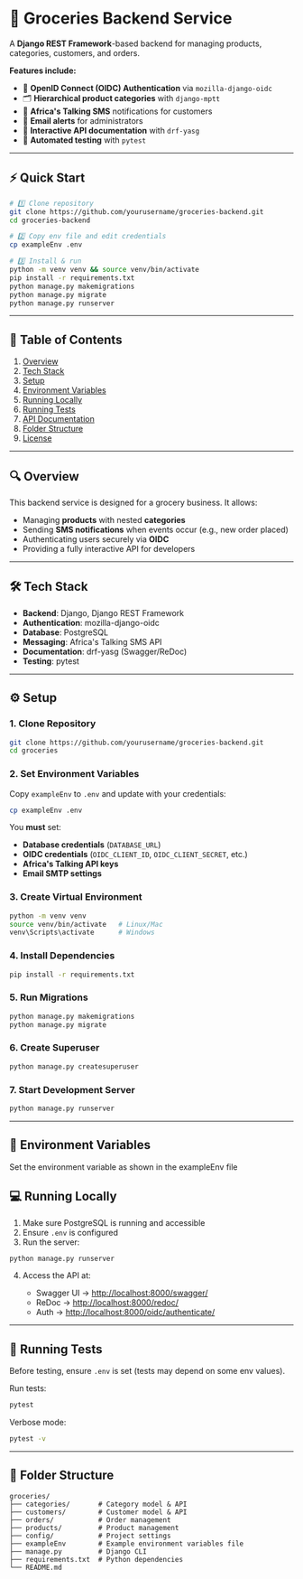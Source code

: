 # 🛒 Groceries Backend Service

A **Django REST Framework**-based backend for managing products, categories, customers, and orders.  

**Features include:**
- 🔐 **OpenID Connect (OIDC) Authentication** via `mozilla-django-oidc`
- 🗂 **Hierarchical product categories** with `django-mptt`
- 📩 **Africa's Talking SMS** notifications for customers
- 📧 **Email alerts** for administrators
- 📜 **Interactive API documentation** with `drf-yasg`
- 🧪 **Automated testing** with `pytest`

---

## ⚡ Quick Start
```bash
# 1️⃣ Clone repository
git clone https://github.com/yourusername/groceries-backend.git
cd groceries-backend

# 2️⃣ Copy env file and edit credentials
cp exampleEnv .env

# 3️⃣ Install & run
python -m venv venv && source venv/bin/activate
pip install -r requirements.txt
python manage.py makemigrations
python manage.py migrate
python manage.py runserver
````

---

## 📖 Table of Contents

1. [Overview](#-overview)
2. [Tech Stack](#-tech-stack)
3. [Setup](#-setup)
4. [Environment Variables](#-environment-variables)
5. [Running Locally](#-running-locally)
6. [Running Tests](#-running-tests)
7. [API Documentation](#-api-documentation)
8. [Folder Structure](#-folder-structure)
9. [License](#-license)

---

## 🔍 Overview

This backend service is designed for a grocery business. It allows:

* Managing **products** with nested **categories**
* Sending **SMS notifications** when events occur (e.g., new order placed)
* Authenticating users securely via **OIDC**
* Providing a fully interactive API for developers

---

## 🛠 Tech Stack

* **Backend**: Django, Django REST Framework
* **Authentication**: mozilla-django-oidc
* **Database**: PostgreSQL
* **Messaging**: Africa's Talking SMS API
* **Documentation**: drf-yasg (Swagger/ReDoc)
* **Testing**: pytest

---

## ⚙ Setup

### 1. Clone Repository

```bash
git clone https://github.com/yourusername/groceries-backend.git
cd groceries
```

### 2. Set Environment Variables

Copy `exampleEnv` to `.env` and update with your credentials:

```bash
cp exampleEnv .env
```

You **must** set:

* **Database credentials** (`DATABASE_URL`)
* **OIDC credentials** (`OIDC_CLIENT_ID`, `OIDC_CLIENT_SECRET`, etc.)
* **Africa's Talking API keys**
* **Email SMTP settings**

### 3. Create Virtual Environment

```bash
python -m venv venv
source venv/bin/activate   # Linux/Mac
venv\Scripts\activate      # Windows
```

### 4. Install Dependencies

```bash
pip install -r requirements.txt
```

### 5. Run Migrations

```bash
python manage.py makemigrations
python manage.py migrate
```

### 6. Create Superuser

```bash
python manage.py createsuperuser
```

### 7. Start Development Server

```bash
python manage.py runserver
```

---

## 🔑 Environment Variables

Set the environment variable as shown in the exampleEnv file


## 💻 Running Locally

1. Make sure PostgreSQL is running and accessible
2. Ensure `.env` is configured
3. Run the server:

```bash
python manage.py runserver
```

4. Access the API at:

   * Swagger UI → [http://localhost:8000/swagger/](http://localhost:8000/swagger/)
   * ReDoc → [http://localhost:8000/redoc/](http://localhost:8000/redoc/)
   * Auth → [http://localhost:8000/oidc/authenticate/](http://localhost:8000/oidc/authenticate/)

---

## 🧪 Running Tests

Before testing, ensure `.env` is set (tests may depend on some env values).

Run tests:

```bash
pytest
```

Verbose mode:

```bash
pytest -v
```

---

## 📂 Folder Structure

```
groceries/
├── categories/       # Category model & API
├── customers/        # Customer model & API
├── orders/           # Order management
├── products/         # Product management
├── config/           # Project settings
├── exampleEnv        # Example environment variables file
├── manage.py         # Django CLI
├── requirements.txt  # Python dependencies
└── README.md
```